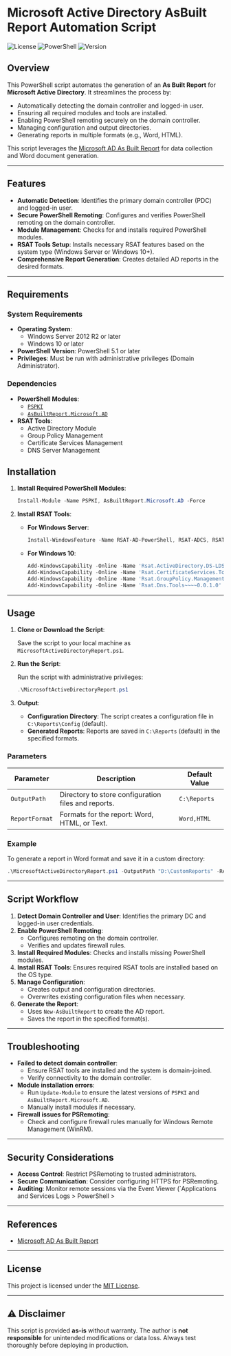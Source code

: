 
# Microsoft Active Directory AsBuilt Report Automation Script

![License](https://img.shields.io/badge/license-MIT-blue.svg)
![PowerShell](https://img.shields.io/badge/powershell-5.1%2B-blue.svg)
![Version](https://img.shields.io/badge/version-1.0.0-green.svg)

## Overview

This PowerShell script automates the generation of an **As Built Report** for **Microsoft Active Directory**. It streamlines the process by:

- Automatically detecting the domain controller and logged-in user.
- Ensuring all required modules and tools are installed.
- Enabling PowerShell remoting securely on the domain controller.
- Managing configuration and output directories.
- Generating reports in multiple formats (e.g., Word, HTML).

This script leverages the [Microsoft AD As Built Report](https://github.com/AsBuiltReport/AsBuiltReport.Microsoft.AD#readme) for data collection and Word document generation.

---

## Features

- **Automatic Detection**: Identifies the primary domain controller (PDC) and logged-in user.
- **Secure PowerShell Remoting**: Configures and verifies PowerShell remoting on the domain controller.
- **Module Management**: Checks for and installs required PowerShell modules.
- **RSAT Tools Setup**: Installs necessary RSAT features based on the system type (Windows Server or Windows 10+).
- **Comprehensive Report Generation**: Creates detailed AD reports in the desired formats.

---

## Requirements

### System Requirements

- **Operating System**:
  - Windows Server 2012 R2 or later
  - Windows 10 or later
- **PowerShell Version**: PowerShell 5.1 or later
- **Privileges**: Must be run with administrative privileges (Domain Administrator).

### Dependencies

- **PowerShell Modules**:
  - [`PSPKI`](https://www.powershellgallery.com/packages/PSPKI)
  - [`AsBuiltReport.Microsoft.AD`](https://github.com/AsBuiltReport/AsBuiltReport.Microsoft.AD)
- **RSAT Tools**:
  - Active Directory Module
  - Group Policy Management
  - Certificate Services Management
  - DNS Server Management

## Installation

1. **Install Required PowerShell Modules**:

   ```powershell
   Install-Module -Name PSPKI, AsBuiltReport.Microsoft.AD -Force
   ```

2. **Install RSAT Tools**:

   - **For Windows Server**:

     ```powershell
     Install-WindowsFeature -Name RSAT-AD-PowerShell, RSAT-ADCS, RSAT-ADCS-Mgmt, RSAT-DNS-Server, GPMC -IncludeAllSubFeature
     ```

   - **For Windows 10**:

     ```powershell
     Add-WindowsCapability -Online -Name 'Rsat.ActiveDirectory.DS-LDS.Tools~~~~0.0.1.0'
     Add-WindowsCapability -Online -Name 'Rsat.CertificateServices.Tools~~~~0.0.1.0'
     Add-WindowsCapability -Online -Name 'Rsat.GroupPolicy.Management.Tools~~~~0.0.1.0'
     Add-WindowsCapability -Online -Name 'Rsat.Dns.Tools~~~~0.0.1.0'
     ```

---

## Usage

1. **Clone or Download the Script**:

   Save the script to your local machine as `MicrosoftActiveDirectoryReport.ps1`.

2. **Run the Script**:

   Run the script with administrative privileges:

   ```powershell
   .\MicrosoftActiveDirectoryReport.ps1
   ```

3. **Output**:

   - **Configuration Directory**: The script creates a configuration file in `C:\Reports\Config` (default).
   - **Generated Reports**: Reports are saved in `C:\Reports` (default) in the specified formats.

### Parameters

| Parameter      | Description                                         | Default Value |
|----------------|-----------------------------------------------------|---------------|
| `OutputPath`   | Directory to store configuration files and reports. | `C:\Reports` |
| `ReportFormat` | Formats for the report: Word, HTML, or Text.        | `Word,HTML`  |

### Example

To generate a report in Word format and save it in a custom directory:

```powershell
.\MicrosoftActiveDirectoryReport.ps1 -OutputPath "D:\CustomReports" -ReportFormat "Word"
```

---

## Script Workflow

1. **Detect Domain Controller and User**: Identifies the primary DC and logged-in user credentials.
2. **Enable PowerShell Remoting**:
   - Configures remoting on the domain controller.
   - Verifies and updates firewall rules.
3. **Install Required Modules**: Checks and installs missing PowerShell modules.
4. **Install RSAT Tools**: Ensures required RSAT tools are installed based on the OS type.
5. **Manage Configuration**:
   - Creates output and configuration directories.
   - Overwrites existing configuration files when necessary.
6. **Generate the Report**:
   - Uses `New-AsBuiltReport` to create the AD report.
   - Saves the report in the specified format(s).

---

## Troubleshooting

- **Failed to detect domain controller**:
  - Ensure RSAT tools are installed and the system is domain-joined.
  - Verify connectivity to the domain controller.
- **Module installation errors**:
  - Run `Update-Module` to ensure the latest versions of `PSPKI` and `AsBuiltReport.Microsoft.AD`.
  - Manually install modules if necessary.
- **Firewall issues for PSRemoting**:
  - Check and configure firewall rules manually for Windows Remote Management (WinRM).

---

## Security Considerations

- **Access Control**: Restrict PSRemoting to trusted administrators.
- **Secure Communication**: Consider configuring HTTPS for PSRemoting.
- **Auditing**: Monitor remote sessions via the Event Viewer (`Applications and Services Logs > PowerShell > 

---

## References
- [Microsoft AD As Built Report](https://github.com/AsBuiltReport/AsBuiltReport.Microsoft.AD#readme)

---

## License

This project is licensed under the [MIT License](https://opensource.org/licenses/MIT).

---

## ⚠️ Disclaimer

This script is provided **as-is** without warranty.
The author is **not responsible** for unintended modifications or data loss.
Always test thoroughly before deploying in production.

